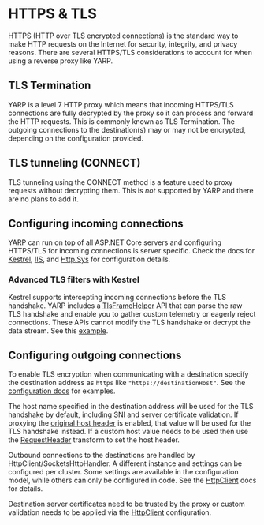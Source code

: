 # HTTPS & TLS

HTTPS (HTTP over TLS encrypted connections) is the standard way to make HTTP requests on the Internet for security, integrity, and privacy reasons. There are several HTTPS/TLS considerations to account for when using a reverse proxy like YARP.

## TLS Termination

YARP is a level 7 HTTP proxy which means that incoming HTTPS/TLS connections are fully decrypted by the proxy so it can process and forward the HTTP requests. This is commonly known as TLS Termination. The outgoing connections to the destination(s) may or may not be encrypted, depending on the configuration provided.

## TLS tunneling (CONNECT)

TLS tunneling using the CONNECT method is a feature used to proxy requests without decrypting them. This is _not_ supported by YARP and there are no plans to add it.

## Configuring incoming connections

YARP can run on top of all ASP.NET Core servers and configuring HTTPS/TLS for incoming connections is server specific. Check the docs for [Kestrel](https://docs.microsoft.com/aspnet/core/fundamentals/servers/kestrel/endpoints#listenoptionsusehttps), [IIS](https://docs.microsoft.com/iis/manage/configuring-security/how-to-set-up-ssl-on-iis), and [Http.Sys](https://docs.microsoft.com/aspnet/core/fundamentals/servers/httpsys#configure-windows-server-1) for configuration details.

### Advanced TLS filters with Kestrel

Kestrel supports intercepting incoming connections before the TLS handshake. YARP includes a [TlsFrameHelper](xref:Yarp.ReverseProxy.Utilities.Tls.TlsFrameHelper) API that can parse the raw TLS handshake and enable you to gather custom telemetry or eagerly reject connections. These APIs cannot modify the TLS handshake or decrypt the data stream. See this [example](https://github.com/microsoft/reverse-proxy/blob/v1.0.0-rc.1/testassets/ReverseProxy.Direct/TlsFilter.cs).

## Configuring outgoing connections

To enable TLS encryption when communicating with a destination specify the destination address as `https` like `"https://destinationHost"`. See the [configuration docs](config-files.md#configuration-structure) for examples.

The host name specified in the destination address will be used for the TLS handshake by default, including SNI and server certificate validation. If proxying the [original host header](transforms.md#requestheaderoriginalhost) is enabled, that value will be used for the TLS handshake instead. If a custom host value needs to be used then use the [RequestHeader](transforms.md#requestheader) transform to set the host header.

Outbound connections to the destinations are handled by HttpClient/SocketsHttpHandler. A different instance and settings can be configured per cluster. Some settings are available in the configuration model, while others can only be configured in code. See the [HttpClient](http-client-config.md) docs for details.

Destination server certificates need to be trusted by the proxy or custom validation needs to be applied via the [HttpClient](http-client-config.md) configuration.
